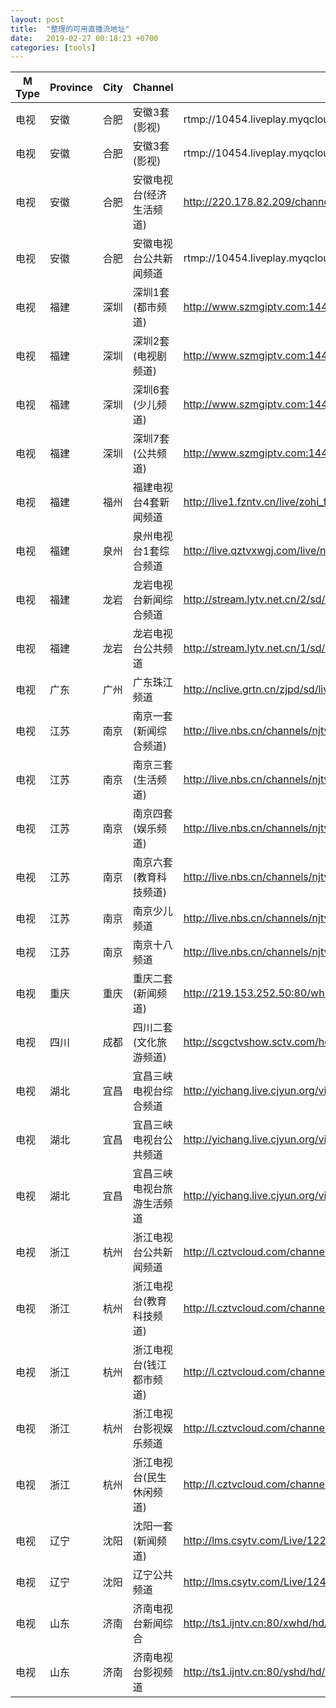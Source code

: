```yaml
---
layout: post
title:  "整理的可用直播流地址"
date:   2019-02-27 00:18:23 +0700
categories: [tools]
---
```

|M Type|Province|City|Channel|Address|  
|------|------|------|------|------|
|电视|安徽|合肥|安徽3套(影视)|rtmp://10454.liveplay.myqcloud.com/live/yspd|
|电视|安徽|合肥|安徽3套(影视)|rtmp://10454.liveplay.myqcloud.com/live/yspd|
|电视|安徽|合肥|安徽电视台(经济生活频道)|http://220.178.82.209/channels/preview/2/flv:500k|
|电视|安徽|合肥|安徽电视台公共新闻频道|rtmp://10454.liveplay.myqcloud.com/live/ahgg|
|电视|福建|深圳|深圳1套(都市频道)|http://www.szmgiptv.com:14436/hls/8.m3u8|
|电视|福建|深圳|深圳2套(电视剧频道)|http://www.szmgiptv.com:14436/hls/11.m3u8|
|电视|福建|深圳|深圳6套(少儿频道)|http://www.szmgiptv.com:14436/hls/21.m3u8|
|电视|福建|深圳|深圳7套(公共频道)|http://www.szmgiptv.com:14436/hls/23.m3u8|
|电视|福建|福州|福建电视台4套新闻频道|http://live1.fzntv.cn/live/zohi_fztv1/playlist.m3u8|
|电视|福建|泉州|泉州电视台1套综合频道|http://live.qztvxwgj.com/live/news.m3u8|
|电视|福建|龙岩|龙岩电视台新闻综合频道|http://stream.lytv.net.cn/2/sd/live.m3u8|
|电视|福建|龙岩|龙岩电视台公共频道|http://stream.lytv.net.cn/1/sd/live.m3u8|
|电视|广东|广州|广东珠江频道|http://nclive.grtn.cn/zjpd/sd/live.m3u8|
|电视|江苏|南京|南京一套(新闻综合频道)|http://live.nbs.cn/channels/njtv/xwzh/flv:500k/live|
|电视|江苏|南京|南京三套(生活频道)|http://live.nbs.cn/channels/njtv/shpd/flv:500k/live|
|电视|江苏|南京|南京四套(娱乐频道)|http://live.nbs.cn/channels/njtv/ylpd/flv:500k/live|
|电视|江苏|南京|南京六套(教育科技频道)|http://live.nbs.cn/channels/njtv/jkpd/flv:500k/live|
|电视|江苏|南京|南京少儿频道|http://live.nbs.cn/channels/njtv/sepd/flv:500k/live|
|电视|江苏|南京|南京十八频道|http://live.nbs.cn/channels/njtv/sbpd/flv:500k/live|
|电视|重庆 |重庆|重庆二套(新闻频道)|http://219.153.252.50:80/wh7f454c46tw2961798839_1077653641/PLTV/88888888/224/3221225531/chunklist.m3u8|
|电视|四川 |成都|四川二套(文化旅游频道)|http://scgctvshow.sctv.com/hdlive/sctv2/2.m3u8|
|电视|湖北 |宜昌|宜昌三峡电视台综合频道|http://yichang.live.cjyun.org/video/s10091-yczh/index.m3u8|
|电视|湖北 |宜昌|宜昌三峡电视台公共频道|http://yichang.live.cjyun.org/video/s10091-ycgg/index.m3u8|
|电视|湖北 |宜昌|宜昌三峡电视台旅游生活频道|http://yichang.live.cjyun.org/video/s10091-ycly/index.m3u8|
|电视|浙江 |杭州|浙江电视台公共新闻频道|http://l.cztvcloud.com/channels/lantian/channel07/360p.m3u8|
|电视|浙江 |杭州|浙江电视台(教育科技频道)|http://l.cztvcloud.com/channels/lantian/channel04/360p.m3u8|
|电视|浙江 |杭州|浙江电视台(钱江都市频道)|http://l.cztvcloud.com/channels/lantian/channel02/360p.m3u8|
|电视|浙江 |杭州|浙江电视台影视娱乐频道|http://l.cztvcloud.com/channels/lantian/channel05/360p.m3u8|
|电视|浙江 |杭州|浙江电视台(民生休闲频道)|http://l.cztvcloud.com/channels/lantian/channel06/360p.m3u8|
|电视|辽宁|沈阳|沈阳一套(新闻频道)|http://lms.csytv.com/Live/122/live/livestream.m3u8|
|电视|辽宁|沈阳|辽宁公共频道|http://lms.csytv.com/Live/124/live/livestream.m3u8|
|电视|山东 |济南|济南电视台新闻综合|http://ts1.ijntv.cn:80/xwhd/hd/live.m3u8|
|电视|山东 |济南|济南电视台影视频道|http://ts1.ijntv.cn:80/yshd/hd/live.m3u8|

